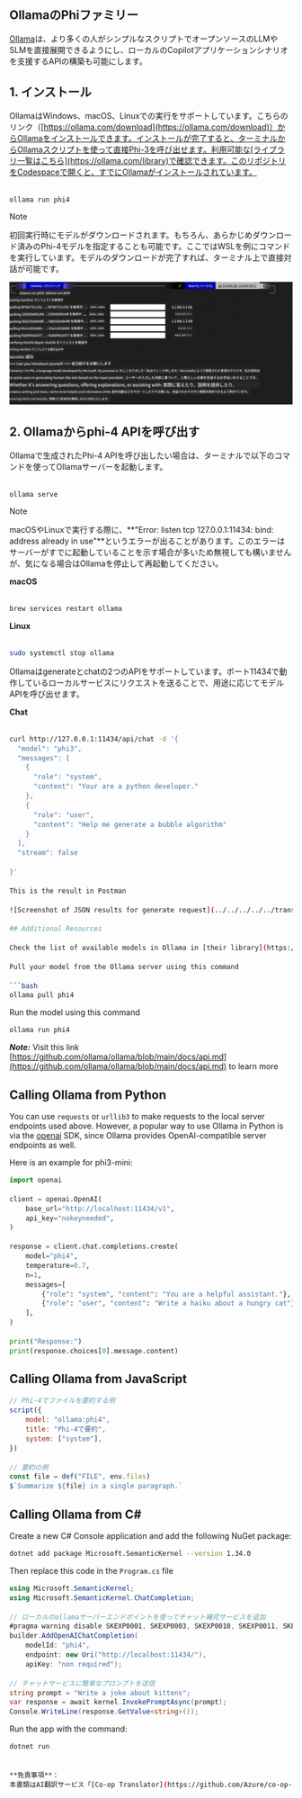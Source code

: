 <!--
CO_OP_TRANSLATOR_METADATA:
{
  "original_hash": "0b38834693bb497f96bf53f0d941f9a1",
  "translation_date": "2025-07-16T19:14:01+00:00",
  "source_file": "md/01.Introduction/02/04.Ollama.md",
  "language_code": "ja"
}
-->
## OllamaのPhiファミリー


[Ollama](https://ollama.com)は、より多くの人がシンプルなスクリプトでオープンソースのLLMやSLMを直接展開できるようにし、ローカルのCopilotアプリケーションシナリオを支援するAPIの構築も可能にします。

## **1. インストール**

OllamaはWindows、macOS、Linuxでの実行をサポートしています。こちらのリンク（[https://ollama.com/download](https://ollama.com/download)）からOllamaをインストールできます。インストールが完了すると、ターミナルからOllamaスクリプトを使って直接Phi-3を呼び出せます。利用可能な[ライブラリ一覧はこちら](https://ollama.com/library)で確認できます。このリポジトリをCodespaceで開くと、すでにOllamaがインストールされています。

```bash

ollama run phi4

```

> [!NOTE]
> 初回実行時にモデルがダウンロードされます。もちろん、あらかじめダウンロード済みのPhi-4モデルを指定することも可能です。ここではWSLを例にコマンドを実行しています。モデルのダウンロードが完了すれば、ターミナル上で直接対話が可能です。

![run](../../../../../translated_images/ollama_run.e9755172b162b381359f8dc8ad0eb1499e13266d833afaf29c47e928d6d7abc5.ja.png)

## **2. Ollamaからphi-4 APIを呼び出す**

Ollamaで生成されたPhi-4 APIを呼び出したい場合は、ターミナルで以下のコマンドを使ってOllamaサーバーを起動します。

```bash

ollama serve

```

> [!NOTE]
> macOSやLinuxで実行する際に、**"Error: listen tcp 127.0.0.1:11434: bind: address already in use"**というエラーが出ることがあります。このエラーはサーバーがすでに起動していることを示す場合が多いため無視しても構いませんが、気になる場合はOllamaを停止して再起動してください。

**macOS**

```bash

brew services restart ollama

```

**Linux**

```bash

sudo systemctl stop ollama

```

Ollamaはgenerateとchatの2つのAPIをサポートしています。ポート11434で動作しているローカルサービスにリクエストを送ることで、用途に応じてモデルAPIを呼び出せます。

**Chat**

```bash

curl http://127.0.0.1:11434/api/chat -d '{
  "model": "phi3",
  "messages": [
    {
      "role": "system",
      "content": "Your are a python developer."
    },
    {
      "role": "user",
      "content": "Help me generate a bubble algorithm"
    }
  ],
  "stream": false
  
}'

This is the result in Postman

![Screenshot of JSON results for generate request](../../../../../translated_images/ollama_gen.bda5d4e715366cc9c1cae2956e30bfd55b07b22ca782ef69e680100a9a1fd563.ja.png)

## Additional Resources

Check the list of available models in Ollama in [their library](https://ollama.com/library).

Pull your model from the Ollama server using this command

```bash
ollama pull phi4
```

Run the model using this command

```bash
ollama run phi4
```

***Note:*** Visit this link [https://github.com/ollama/ollama/blob/main/docs/api.md](https://github.com/ollama/ollama/blob/main/docs/api.md) to learn more

## Calling Ollama from Python

You can use `requests` or `urllib3` to make requests to the local server endpoints used above. However, a popular way to use Ollama in Python is via the [openai](https://pypi.org/project/openai/) SDK, since Ollama provides OpenAI-compatible server endpoints as well.

Here is an example for phi3-mini:

```python
import openai

client = openai.OpenAI(
    base_url="http://localhost:11434/v1",
    api_key="nokeyneeded",
)

response = client.chat.completions.create(
    model="phi4",
    temperature=0.7,
    n=1,
    messages=[
        {"role": "system", "content": "You are a helpful assistant."},
        {"role": "user", "content": "Write a haiku about a hungry cat"},
    ],
)

print("Response:")
print(response.choices[0].message.content)
```

## Calling Ollama from JavaScript 

```javascript
// Phi-4でファイルを要約する例
script({
    model: "ollama:phi4",
    title: "Phi-4で要約",
    system: ["system"],
})

// 要約の例
const file = def("FILE", env.files)
$`Summarize ${file} in a single paragraph.`
```

## Calling Ollama from C#

Create a new C# Console application and add the following NuGet package:

```bash
dotnet add package Microsoft.SemanticKernel --version 1.34.0
```

Then replace this code in the `Program.cs` file

```csharp
using Microsoft.SemanticKernel;
using Microsoft.SemanticKernel.ChatCompletion;

// ローカルのollamaサーバーエンドポイントを使ってチャット補完サービスを追加
#pragma warning disable SKEXP0001, SKEXP0003, SKEXP0010, SKEXP0011, SKEXP0050, SKEXP0052
builder.AddOpenAIChatCompletion(
    modelId: "phi4",
    endpoint: new Uri("http://localhost:11434/"),
    apiKey: "non required");

// チャットサービスに簡単なプロンプトを送信
string prompt = "Write a joke about kittens";
var response = await kernel.InvokePromptAsync(prompt);
Console.WriteLine(response.GetValue<string>());
```

Run the app with the command:

```bash
dotnet run


**免責事項**：  
本書類はAI翻訳サービス「[Co-op Translator](https://github.com/Azure/co-op-translator)」を使用して翻訳されました。正確性の向上に努めておりますが、自動翻訳には誤りや不正確な部分が含まれる可能性があります。原文の言語によるオリジナル文書が正式な情報源とみなされるべきです。重要な情報については、専門の人間による翻訳を推奨します。本翻訳の利用により生じたいかなる誤解や誤訳についても、当方は一切の責任を負いかねます。